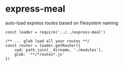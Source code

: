 # express-meal
auto-load express routes based on filesystem naming

```
const loader = require('../../express-meal')

/** ... glob load all your routes **/
const router = loader.getRouter({
    cwd: path.join(__dirname, './modules'),
    glob: '**/*routes*.js'
})
```
